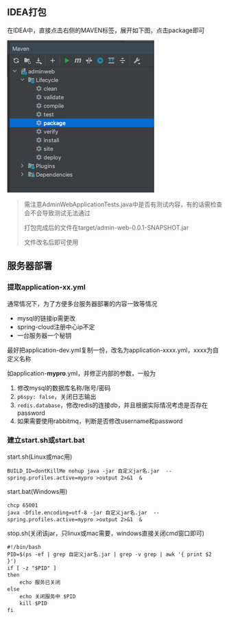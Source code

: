 ## IDEA打包

在IDEA中，直接点击右侧的MAVEN标签，展开如下图，点击package即可

![image](../../_assets/setting/package.png)

> 需注意AdminWebApplicationTests.java中是否有测试内容，有的话需检查会不会导致测试无法通过
> 
> 打包完成后的文件在target/admin-web-0.0.1-SNAPSHOT.jar
> 
> 文件改名后即可使用


## 服务器部署

### 提取application-xx.yml

通常情况下，为了方便多台服务器部署的内容一致等情况
- mysql的链接ip需更改
- spring-cloud注册中心ip不定
- 一台服务器一个秘钥

最好把application-dev.yml复制一份，改名为application-xxxx.yml，xxxx为自定义名称

如application-**mypro**.yml，并修正内部的参数，一般为
1. 修改mysql的数据库名称/账号/密码
2. `p6spy: false`，关闭日志输出
3. `redis.database`，修改redis的连接db，并且根据实际情况考虑是否存在password
4. 如果需要使用rabbitmq，判断是否修改username和password

### 建立start.sh或start.bat

start.sh(Linux或mac用)
```shell
BUILD_ID=dontKillMe nohup java -jar 自定义jar名.jar  --spring.profiles.active=mypro >output 2>&1  &
```

start.bat(Windows用)
```shell
chcp 65001
java -Dfile.encoding=utf-8 -jar 自定义jar名.jar  --spring.profiles.active=mypro >output 2>&1  &
```

stop.sh(关闭该jar，只linux或mac需要，windows直接关闭cmd窗口即可)
```shell
#!/bin/bash
PID=$(ps -ef | grep 自定义jar名.jar | grep -v grep | awk '{ print $2 }')
if [ -z "$PID" ]
then
    echo 服务已关闭
else
    echo 关闭服务中 $PID
    kill $PID
fi
```